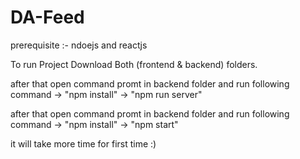 # DA-Feed

prerequisite :- ndoejs and reactjs

To run Project Download Both (frontend & backend) folders.

after that open command promt in backend folder and run following command
-> "npm install"
-> "npm run server"

after that open command promt in backend folder and run following command
-> "npm install"
-> "npm start"

it will take more time for first time :)

